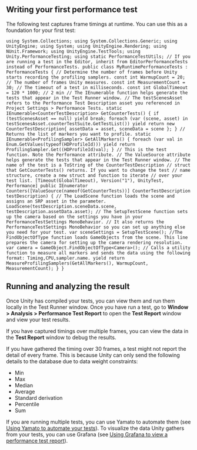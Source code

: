 ## Writing your first performance test
The following test captures frame timings at runtime. You can use this as a foundation for your first test:

`using System.Collections;
using System.Collections.Generic;
using UnityEngine;
using System;
using UnityEngine.Rendering;
using NUnit.Framework;
using UnityEngine.TestTools;
using Unity.PerformanceTesting;
using static PerformanceTestUtils;
// If you are running a test in the Editor, inherit from EditorPerformanceTests instead of PerformanceTests.
public class MyRuntimePerformanceTests : PerformanceTests
{
    // Determine the number of frames before Unity starts recording the profiling samplers.
    const int WarmupCount = 20;
    // The number of frames Unity measures.
    const int MeasurementCount = 30;
    // The timeout of a test in milliseconds.
    const int GlobalTimeout = 120 * 1000; // 2 min
    // The IEnumerable function helps generate the tests that appear in the Test Runner window.
    // The testScenesAsset refers to the Performance Test Description asset you referenced in Project Settings > Performance Tests.
    static IEnumerable<CounterTestDescription> GetCounterTests()
    {
        if (testScenesAsset == null)
            yield break;
        foreach (var (scene, asset) in testScenesAsset.counterTestSuite.GetTestList())
            yield return new CounterTestDescription{ assetData = asset, sceneData = scene };
    }
    // Returns the list of markers you want to profile.
    static IEnumerable<ProfilingSampler> GetAllMarkers()
    {
        foreach (var val in Enum.GetValues(typeof(HDProfileId)))
            yield return ProfilingSampler.Get((HDProfileId)val);
    }
    // This is the test function. Note the Performance attribute.
    // The ValueSource attribute helps generate the tests that appear in the Test Runner window.
    // The name of the test is a ToString of the CounterTestDescription
    // struct that GetCounterTests() returns. If you want to change the test
    // name structure, create a new struct and function to iterate
    // over your test list.
    [Timeout(GlobalTimeout), Version("1"), UnityTest, Performance]
    public IEnumerator Counters([ValueSource(nameof(GetCounterTests))] CounterTestDescription testDescription)
    {
        // The LoadScene function loads the scene and assigns an SRP asset in the parameter.
        LoadScene(testDescription.sceneData.scene, testDescription.assetData.asset);
        // The SetupTestScene function sets up the camera based on the settings you have in your PerformanceTestSettings MonoBehavior.
        // It also returns the PerformanceTestSettings MonoBehavior so you can set up anything else you need for your test.
        var sceneSettings = SetupTestScene();
        //The FindObjectOfType function loads GameObjects from the scene. This line prepares the camera for setting up the camera rendering resolution.
        var camera = GameObject.FindObjectOfType<Camera>();
        // Calls a utility function to measure all markers and sends the data using the following format: Timing,CPU,sampler.name.
        yield return MeasureProfilingSamplers(GetAllMarkers(), WarmupCount, MeasurementCount);
    }
}`

<a name="running-and-analyzing-the-result"></a>
## Running and analyzing the result
Once Unity has compiled your tests, you can view them and run them locally in the Test Runner window. Once you have run a test, go to **Window > Analysis > Performance Test Report** to open the **Test Report** window and view your test results.

If you have captured timings over multiple frames, you can view the data in the **Test Report** window to debug the results.

If you have gathered the timing over 30 frames, a test might not report the detail of every frame. This is because Unity can only send the following details to the database due to data weight constraints:

- Min
- Max
- Median
- Average
- Standard derivation
- Percentile
- Sum

If you are running multiple tests, you can use Yamato to automate them (see [Using Yamato to automate your tests](#using-yamato-to-automate-your-tests)). To visualize the data Unity gathers from your tests, you can use Grafana (see [Using Grafana to view a performance test report](#using-grafana-to-view-a-performance-test-report)).